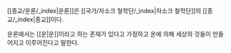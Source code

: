 [[종교/운론/_index|운론]]은 [[국가/자소크 철학단/_index|자소크 철학단]]의 [[종교/_index|종교]]이다.

운론에서는 [[운|운]]이라고 하는 존재가 있다고 가정하고 운에 의해 세상의 것들이 만들어지고 이루어진다고 말한다.